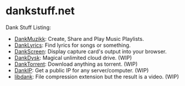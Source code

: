 # dankstuff.net

Dank Stuff Listing:

- [DankMuzikk](https://dankmuzikk.com): Create, Share and Play Music Playlists.
- [DankLyrics](https://danklyrics.com): Find lyrics for songs or something.
- [DankScreen](https://screen.dankstuff.net): Display capture card's output into your browser.
- [DankDysk](https://dankdysk.com): Magical unlimited cloud drive. (WIP)
- [DankTorrent](https://dankdysk.com): Download anything as torrent. (WIP)
- [DankIP](https://dankip.com): Get a public IP for any server/computer. (WIP)
- [libdank](https://libdank.org): File compression extension but the result is a video. (WIP)
